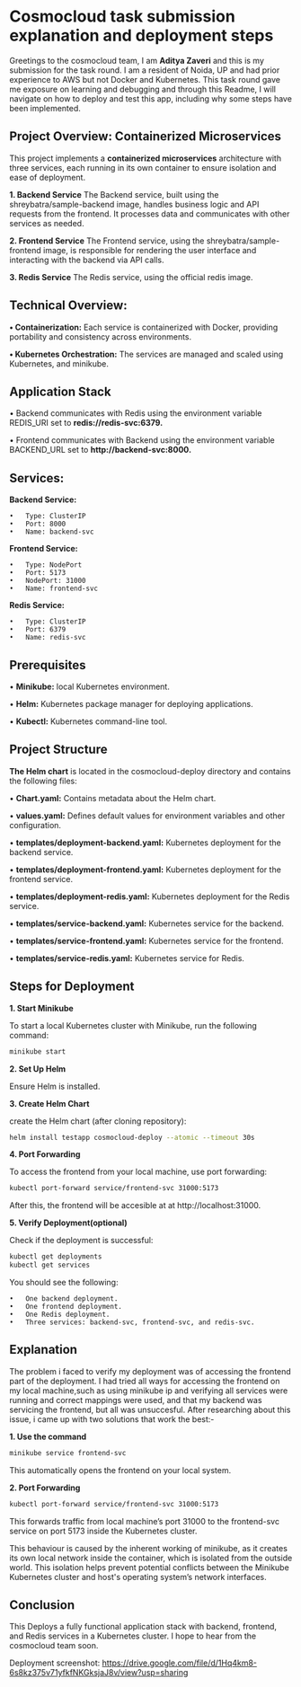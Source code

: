 # Cosmocloud task submission explanation and deployment steps

Greetings to the cosmocloud team, I am **Aditya Zaveri** and this is my submission for the task round. I am a resident of Noida, UP and had prior experience to AWS but not Docker and Kubernetes. This task round gave me exposure on learning and debugging and through this Readme, I will navigate on how to deploy and test this app, including why some steps have been implemented.

## Project Overview: Containerized Microservices

This project implements a **containerized microservices** architecture with three services, each running in its own container to ensure isolation and ease of deployment.

**1.	Backend Service**
The Backend service, built using the shreybatra/sample-backend image, handles business logic and API requests from the frontend. It processes data and communicates with other services as needed.

**2. Frontend Service**
The Frontend service, using the shreybatra/sample-frontend image, is responsible for rendering the user interface and interacting with the backend via API calls.

**3.	Redis Service**
The Redis service, using the official redis image.

## Technical Overview:

**•	Containerization:** Each service is containerized with Docker, providing portability and consistency across environments.

**•	Kubernetes Orchestration:** The services are managed and scaled using Kubernetes, and minikube.

## Application Stack

•	Backend communicates with Redis using the environment variable REDIS_URI set to **redis://redis-svc:6379.**

•	Frontend communicates with Backend using the environment variable BACKEND_URL set to **http://backend-svc:8000.**

## Services:

**Backend Service:**

	•	Type: ClusterIP
	•	Port: 8000
	•	Name: backend-svc

**Frontend Service:**

	•	Type: NodePort
	•	Port: 5173
	•	NodePort: 31000
	•	Name: frontend-svc

**Redis Service:**

	•	Type: ClusterIP
	•	Port: 6379
	•	Name: redis-svc

## Prerequisites

•	**Minikube:** local Kubernetes environment.

•	**Helm:** Kubernetes package manager for deploying applications.

•	**Kubectl:** Kubernetes command-line tool.

## Project Structure

**The Helm chart** is located in the cosmocloud-deploy directory and contains the following files:

•	**Chart.yaml:** Contains metadata about the Helm chart.

•	**values.yaml:** Defines default values for 	environment variables and other configuration.

•	**templates/deployment-backend.yaml:** Kubernetes deployment for the backend service.

•	**templates/deployment-frontend.yaml:** Kubernetes deployment for the frontend service.

•	**templates/deployment-redis.yaml:** Kubernetes deployment for the Redis service.

•	**templates/service-backend.yaml:** Kubernetes service for the backend.

•	**templates/service-frontend.yaml:** Kubernetes service for the frontend.

•	**templates/service-redis.yaml:** Kubernetes service for Redis.


## Steps for Deployment

**1. Start Minikube**

To start a local Kubernetes cluster with Minikube, run the following command:

```bash
minikube start
```
**2. Set Up Helm**

Ensure Helm is installed.

**3. Create Helm Chart**

create the Helm chart (after cloning repository):

```bash 
helm install testapp cosmocloud-deploy --atomic --timeout 30s

```

**4. Port Forwarding**

To access the frontend from your local machine, use port forwarding:

```bash
kubectl port-forward service/frontend-svc 31000:5173
```

After this, the frontend will be accesible at at http://localhost:31000.

**5. Verify Deployment(optional)**

Check if the deployment is successful:
```bash
kubectl get deployments
kubectl get services
```
You should see the following:

	•	One backend deployment.
	•	One frontend deployment.
	•	One Redis deployment.
	•	Three services: backend-svc, frontend-svc, and redis-svc.

## Explanation

The problem i faced to verify my deployment was of accessing the frontend part of the deployment. I had tried all ways for accessing the frontend on my local machine,such as using minikube ip and verifying all services were running and correct mappings were used, and that my backend was servicing the frontend, but all was unsuccesful. After researching about this issue, i came up with two solutions that work the best:-
	
**1. Use the command**

```bash
minikube service frontend-svc
```
This automatically opens the frontend on your local system.

**2. Port Forwarding**

```bash
kubectl port-forward service/frontend-svc 31000:5173
```
This forwards traffic from local machine’s port 31000 to the frontend-svc service on port 5173 inside the Kubernetes cluster.

This behaviour is caused by the inherent working of minikube, as it creates its own local network inside the container, which is isolated from the outside world. This isolation helps prevent potential conflicts between the Minikube Kubernetes cluster and host's operating system’s network interfaces.

## Conclusion

This Deploys a fully functional application stack with backend, frontend, and Redis services in a Kubernetes cluster. I hope to hear from the cosmocloud team soon. 

Deployment screenshot:
	https://drive.google.com/file/d/1Hq4km8-6s8kz375v71yfkfNKGksjaJ8v/view?usp=sharing


